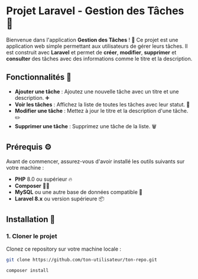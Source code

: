 # Projet Laravel - Gestion des Tâches 📝

Bienvenue dans l'application **Gestion des Tâches** ! 🎯 Ce projet est une application web simple permettant aux utilisateurs de gérer leurs tâches. Il est construit avec **Laravel** et permet de **créer**, **modifier**, **supprimer** et **consulter** des tâches avec des informations comme le titre et la description.

## Fonctionnalités 🚀

- **Ajouter une tâche** : Ajoutez une nouvelle tâche avec un titre et une description. ➕
- **Voir les tâches** : Affichez la liste de toutes les tâches avec leur statut. 👀
- **Modifier une tâche** : Mettez à jour le titre et la description d'une tâche. ✏️
- **Supprimer une tâche** : Supprimez une tâche de la liste. 🗑️

## Prérequis ⚙️

Avant de commencer, assurez-vous d'avoir installé les outils suivants sur votre machine :

- **PHP** 8.0 ou supérieur 🔥
- **Composer** 🧑‍💻
- **MySQL** ou une autre base de données compatible 💾
- **Laravel 8.x** ou version supérieure 📦

## Installation 🔧

### 1. Cloner le projet

Clonez ce repository sur votre machine locale :

```bash
git clone https://github.com/ton-utilisateur/ton-repo.git

composer install



